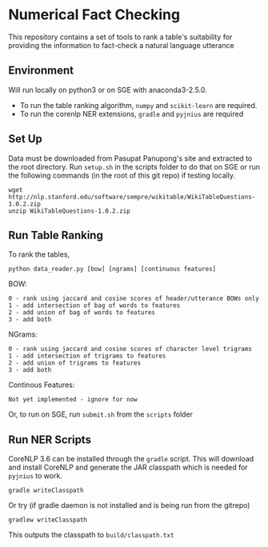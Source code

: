 # Numerical Fact Checking
This repository contains a set of tools to rank a table's suitability for providing the information to fact-check a natural language utterance


## Environment
Will run locally on python3 or on SGE with anaconda3-2.5.0.
 * To run the table ranking algorithm, `numpy` and `scikit-learn` are required.
 * To run the corenlp NER extensions, `gradle` and `pyjnius` are required

## Set Up
Data must be downloaded from Pasupat Panupong's site and extracted to the root directory. Run `setup.sh` in the scripts folder to do that on SGE or run the following commands (in the root of this git repo) if testing locally.

    wget http://nlp.stanford.edu/software/sempre/wikitable/WikiTableQuestions-1.0.2.zip
    unzip WikiTableQuestions-1.0.2.zip


## Run Table Ranking
To rank the tables,

    python data_reader.py [bow] [ngrams] [continuous features]

BOW:

    0 - rank using jaccard and cosine scores of header/utterance BOWs only
    1 - add intersection of bag of words to features
    2 - add union of bag of words to features
    3 - add both

NGrams:

    0 - rank using jaccard and cosine scores of character level trigrams
    1 - add intersection of trigrams to features
    2 - add union of trigrams to features
    3 - add both


Continous Features:

    Not yet implemented - ignore for now

Or, to run on SGE, run `submit.sh` from the `scripts` folder

## Run NER Scripts
CoreNLP 3.6 can be installed through the `gradle` script. This will download and install CoreNLP and generate the JAR classpath which is needed for `pyjnius` to work.

    gradle writeClasspath

Or try (if gradle daemon is not installed and is being run from the gitrepo)

    gradlew writeClasspath

This outputs the classpath to `build/classpath.txt`

